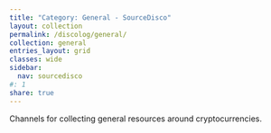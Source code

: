 ```yaml
---
title: "Category: General - SourceDisco"
layout: collection
permalink: /discolog/general/
collection: general
entries_layout: grid
classes: wide
sidebar:
  nav: sourcedisco 
#: 1
share: true
---
```


Channels for collecting general resources around cryptocurrencies. 